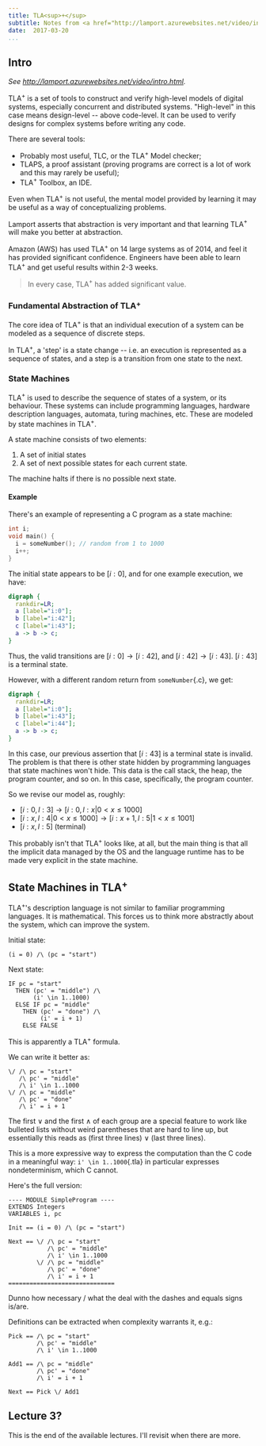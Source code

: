 ```yaml
---
title: TLA<sup>+</sup>
subtitle: Notes from <a href="http://lamport.azurewebsites.net/video/intro.html">Leslie Lamport's Course</a>
date:  2017-03-20
...
```

## Intro

*See <http://lamport.azurewebsites.net/video/intro.html>.*

TLA$^+$ is a set of tools to construct and verify high-level models of digital
systems, especially concurrent and distributed systems. "High-level" in this
case means design-level -- above code-level. It can be used to verify designs
for complex systems before writing any code.

There are several tools:

* Probably most useful, TLC, or the TLA$^+$ Model checker;
* TLAPS, a proof assistant (proving programs are correct is a lot of work and
  this may rarely be useful);
* TLA$^+$ Toolbox, an IDE.

Even when TLA$^+$ is not useful, the mental model provided by learning it may be
useful as a way of conceptualizing problems.

Lamport asserts that abstraction is very important and that learning TLA$^+$ will
make you better at abstraction.

Amazon (AWS) has used TLA$^+$ on 14 large systems as of 2014, and feel it has
provided significant confidence. Engineers have been able to learn TLA$^+$ and get
useful results within 2-3 weeks.

> In every case, TLA$^+$ has added significant value.

### Fundamental Abstraction of TLA$^+$

The core idea of TLA$^+$ is that an individual execution of a system can be modeled
as a sequence of discrete steps.

In TLA$^+$, a 'step' is a state change -- i.e. an execution is represented as
a sequence of states, and a step is a transition from one state to the next.

### State Machines

TLA$^+$ is used to describe the sequence of states of a system, or its behaviour.
These systems can include programming languages, hardware description languages,
automata, turing machines, etc. These are modeled by state machines in TLA$^+$.

A state machine consists of two elements:

1. A set of initial states
2. A set of next possible states for each current state.

The machine halts if there is no possible next state.

#### Example

There's an example of representing a C program as a state machine:

```c
int i;
void main() {
  i = someNumber(); // random from 1 to 1000
  i++;
}
```

The initial state appears to be $[i:0]$, and for one example execution, we have:

```dot
digraph {
  rankdir=LR;
  a [label="i:0"];
  b [label="i:42"];
  c [label="i:43"];
  a -> b -> c;
}
```

Thus, the valid transitions are $[i:0] \to [i:42]$, and $[i:42]
\to [i:43]$. $[i:43]$ is a terminal state.

However, with a different random return from `someNumber`{.c}, we get:

```dot
digraph {
  rankdir=LR;
  a [label="i:0"];
  b [label="i:43"];
  c [label="i:44"];
  a -> b -> c;
}
```

In this case, our previous assertion that $[i:43]$ is a terminal state is
invalid. The problem is that there is other state hidden by programming
languages that state machines won't hide. This data is the call stack, the heap,
the program counter, and so on. In this case, specifically, the program counter.

So we revise our model as, roughly:

* $[i:0,l:3] \to [i:0,l:x | 0 \lt x \le 1000]$
* $[i:x,l:4 | 0 \lt x \le 1000] \to [i:x+1,l:5 | 1 \lt x \le 1001]$
* $[i:x,l:5]\;\text{(terminal)}$

This probably isn't that TLA$^+$ looks like, at all, but the main thing is that all
the implicit data managed by the OS and the language runtime has to be made very
explicit in the state machine.

## State Machines in TLA$^+$

TLA$^+$'s description language is not similar to familiar programming languages. It
is mathematical. This forces us to think more abstractly about the system, which
can improve the system.

Initial state:

```tla
(i = 0) /\ (pc = "start")
```

Next state:

```tla
IF pc = "start"
  THEN (pc' = "middle") /\
       (i' \in 1..1000)
  ELSE IF pc = "middle"
    THEN (pc' = "done") /\
         (i' = i + 1)
    ELSE FALSE
```

This is apparently a TLA$^+$ formula.

We can write it better as:

```tla
\/ /\ pc = "start"
   /\ pc' = "middle"
   /\ i' \in 1..1000
\/ /\ pc = "middle"
   /\ pc' = "done"
   /\ i' = i + 1
```

The first $\vee$ and the first $\wedge$ of each group are a special feature to
work like bulleted lists without weird parentheses that are hard to line up, but
essentially this reads as $\text{(first three lines)}\ \vee\ \text{(last three
lines)}$.

This is a more expressive way to express the computation than the C code in a
meaningful way: `i' \in 1..1000`{.tla} in particular expresses nondeterminism,
which C cannot.

Here's the full version:

```tla
---- MODULE SimpleProgram ----
EXTENDS Integers
VARIABLES i, pc

Init == (i = 0) /\ (pc = "start")

Next == \/ /\ pc = "start"
           /\ pc' = "middle"
           /\ i' \in 1..1000
        \/ /\ pc = "middle"
           /\ pc' = "done"
           /\ i' = i + 1
==============================
```

Dunno how necessary / what the deal with the dashes and equals signs is/are.

Definitions can be extracted when complexity warrants it, e.g.:


```tla
Pick == /\ pc = "start"
        /\ pc' = "middle"
        /\ i' \in 1..1000

Add1 == /\ pc = "middle"
        /\ pc' = "done"
        /\ i' = i + 1

Next == Pick \/ Add1
```

## Lecture 3?

This is the end of the available lectures. I'll revisit when there are more.
